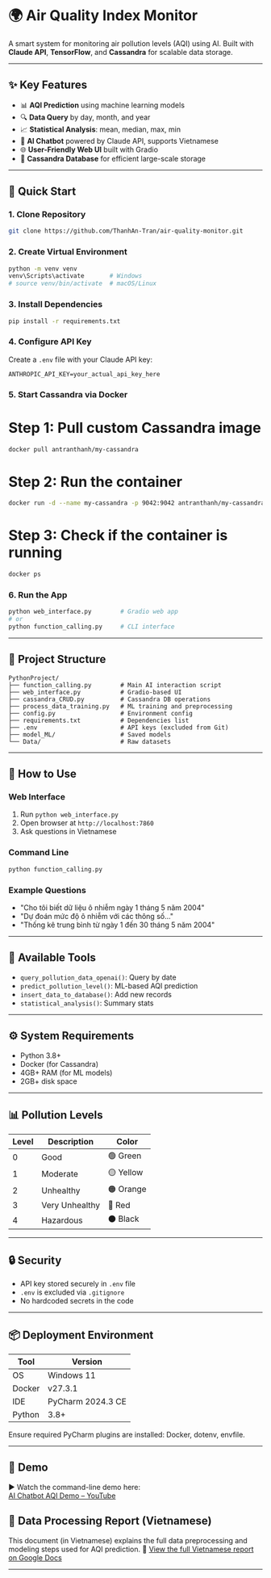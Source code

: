 # 🌍 Air Quality Index Monitor

A smart system for monitoring air pollution levels (AQI) using AI. Built with **Claude API**, **TensorFlow**, and **Cassandra** for scalable data storage.

---

## ✨ Key Features

* 📊 **AQI Prediction** using machine learning models
* 🔍 **Data Query** by day, month, and year
* 📈 **Statistical Analysis**: mean, median, max, min
* 💬 **AI Chatbot** powered by Claude API, supports Vietnamese
* 🌐 **User-Friendly Web UI** built with Gradio
* 💾 **Cassandra Database** for efficient large-scale storage

---

## 🚀 Quick Start

### 1. Clone Repository

```bash
git clone https://github.com/ThanhAn-Tran/air-quality-monitor.git
```

### 2. Create Virtual Environment

```bash
python -m venv venv
venv\Scripts\activate       # Windows
# source venv/bin/activate  # macOS/Linux
```

### 3. Install Dependencies

```bash
pip install -r requirements.txt
```

### 4. Configure API Key

Create a `.env` file with your Claude API key:

```env
ANTHROPIC_API_KEY=your_actual_api_key_here
```

### 5. Start Cassandra via Docker

# Step 1: Pull custom Cassandra image
```bash
docker pull antranthanh/my-cassandra
```

# Step 2: Run the container
```bash
docker run -d --name my-cassandra -p 9042:9042 antranthanh/my-cassandra
```

# Step 3: Check if the container is running
```bash
docker ps
```

### 6. Run the App

```bash
python web_interface.py        # Gradio web app
# or
python function_calling.py     # CLI interface
```

---

## 📁 Project Structure

```
PythonProject/
├── function_calling.py        # Main AI interaction script
├── web_interface.py           # Gradio-based UI
├── cassandra_CRUD.py          # Cassandra DB operations
├── process_data_training.py   # ML training and preprocessing
├── config.py                  # Environment config
├── requirements.txt           # Dependencies list
├── .env                       # API keys (excluded from Git)
├── model_ML/                  # Saved models
└── Data/                      # Raw datasets
```

---

## 🎯 How to Use

### Web Interface

1. Run `python web_interface.py`
2. Open browser at `http://localhost:7860`
3. Ask questions in Vietnamese

### Command Line

```bash
python function_calling.py
```

### Example Questions

* "Cho tôi biết dữ liệu ô nhiễm ngày 1 tháng 5 năm 2004"
* "Dự đoán mức độ ô nhiễm với các thông số..."
* "Thống kê trung bình từ ngày 1 đến 30 tháng 5 năm 2004"

---

## 🧰 Available Tools

* `query_pollution_data_openai()`: Query by date
* `predict_pollution_level()`: ML-based AQI prediction
* `insert_data_to_database()`: Add new records
* `statistical_analysis()`: Summary stats

---

## ⚙️ System Requirements

* Python 3.8+
* Docker (for Cassandra)
* 4GB+ RAM (for ML models)
* 2GB+ disk space

---

## 📊 Pollution Levels

| Level | Description    | Color     |
| ----- | -------------- | --------- |
| 0     | Good           | 🟢 Green  |
| 1     | Moderate       | 🟡 Yellow |
| 2     | Unhealthy      | 🟠 Orange |
| 3     | Very Unhealthy | 🔴 Red    |
| 4     | Hazardous      | ⚫ Black   |

---

## 🔒 Security

* API key stored securely in `.env` file
* `.env` is excluded via `.gitignore`
* No hardcoded secrets in the code

---

## 📦 Deployment Environment

| Tool   | Version           |
| ------ | ----------------- |
| OS     | Windows 11        |
| Docker | v27.3.1           |
| IDE    | PyCharm 2024.3 CE |
| Python | 3.8+              |

Ensure required PyCharm plugins are installed: Docker, dotenv, envfile.

---
## 🎥 Demo

▶️ Watch the command-line demo here:  
[AI Chatbot AQI Demo – YouTube](https://youtu.be/WT5ym4amlG4)

## 📄 Data Processing Report (Vietnamese)

This document (in Vietnamese) explains the full data preprocessing and modeling steps used for AQI prediction.
📘 [View the full Vietnamese report on Google Docs](https://docs.google.com/document/d/1yiMfNJyO6Ej6MsukzcYs_cLtiiPBKhBs/edit?usp=drive_link&ouid=109007509878816083285&rtpof=true&sd=true)

---

